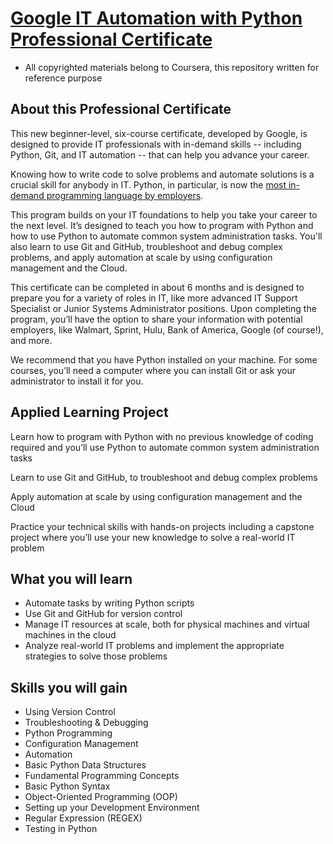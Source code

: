 # [Google IT Automation with Python Professional Certificate](https://www.coursera.org/professional-certificates/google-it-automation)

* All copyrighted materials belong to Coursera, this repository written for reference purpose

## About this Professional Certificate

This new beginner-level, six-course certificate, developed by Google, is designed to provide IT professionals with in-demand skills -- including Python, Git, and IT automation -- that can help you advance your career.

Knowing how to write code to solve problems and automate solutions is a crucial skill for anybody in IT. Python, in particular, is now the [most in-demand programming language by employers](https://insights.dice.com/2019/10/08/python-java-top-languages-employers/).

This program builds on your IT foundations to help you take your career to the next level. It’s designed to teach you how to program with Python and how to use Python to automate common system administration tasks. You'll also learn to use Git and GitHub, troubleshoot and debug complex problems, and apply automation at scale by using configuration management and the Cloud.

This certificate can be completed in about 6 months and is designed to prepare you for a variety of roles in IT, like more advanced IT Support Specialist or Junior Systems Administrator positions. Upon completing the program, you’ll have the option to share your information with potential employers, like Walmart, Sprint, Hulu, Bank of America, Google (of course!), and more.

We recommend that you have Python installed on your machine. For some courses, you’ll need a computer where you can install Git or ask your administrator to install it for you.


## Applied Learning Project

Learn how to program with Python with no previous knowledge of coding required and you’ll use Python to automate common system administration tasks

Learn to use Git and GitHub, to troubleshoot and debug complex problems

Apply automation at scale by using configuration management and the Cloud

Practice your technical skills with hands-on projects including a capstone project where you’ll use your new knowledge to solve a real-world IT problem


## What you will learn

* Automate tasks by writing Python scripts
* Use Git and GitHub for version control
* Manage IT resources at scale, both for physical machines and virtual machines in the cloud
* Analyze real-world IT problems and implement the appropriate strategies to solve those problems

## Skills you will gain

* Using Version Control
* Troubleshooting & Debugging
* Python Programming
* Configuration Management
* Automation
* Basic Python Data Structures
* Fundamental Programming Concepts
* Basic Python Syntax
* Object-Oriented Programming (OOP)
* Setting up your Development Environment
* Regular Expression (REGEX)
* Testing in Python
